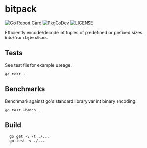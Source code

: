 # bitpack

[![Go Report Card](https://goreportcard.com/badge/github.com/oyi812/bitpack?style=flat-square)](https://goreportcard.com/report/github.com/oyi812/bitpack)
[![PkgGoDev](https://pkg.go.dev/badge/github.com/oyi812/bitpack)](https://pkg.go.dev/github.com/oyi812/bitpack)
[![LICENSE](https://img.shields.io/badge/license-MIT-lightgrey?style=flat-square)](https://github.com/oyi812/bitpack/blob/master/LICENSE)

Efficiently encode/decode int tuples of predefined or prefixed sizes into/from byte slices.

## Tests

See test file for example useage.

	go test .

## Benchmarks

Benchmark against go's standard library var int binary encoding.

	go test -bench .

## Build

      go get -v -t ./...
      go test -v ./...


